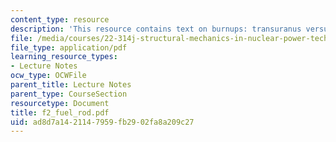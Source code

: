 ```yaml
---
content_type: resource
description: 'This resource contains text on burnups: transuranus versus frey.'
file: /media/courses/22-314j-structural-mechanics-in-nuclear-power-technology-fall-2006/ad8d7a1421147959fb2902fa8a209c27_f2_fuel_rod.pdf
file_type: application/pdf
learning_resource_types:
- Lecture Notes
ocw_type: OCWFile
parent_title: Lecture Notes
parent_type: CourseSection
resourcetype: Document
title: f2_fuel_rod.pdf
uid: ad8d7a14-2114-7959-fb29-02fa8a209c27
---
```

